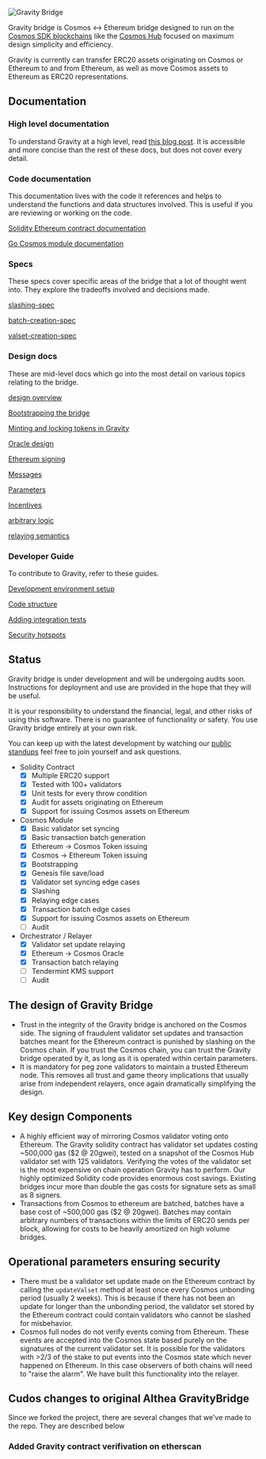 ![Gravity Bridge](./gravity-bridge.svg)

Gravity bridge is Cosmos <-> Ethereum bridge designed to run on the [Cosmos SDK blockchains](https://github.com/cosmos/cosmos-sdk) like the [Cosmos Hub](https://github.com/cosmos/gaia) focused on maximum design simplicity and efficiency.

Gravity is currently can transfer ERC20 assets originating on Cosmos or Ethereum to and from Ethereum, as well as move Cosmos assets to Ethereum as ERC20 representations.

## Documentation

### High level documentation

To understand Gravity at a high level, read [this blog post](https://blog.althea.net/how-gravity-works/). It is accessible and more concise than the rest of these docs, but does not cover every detail.

### Code documentation

This documentation lives with the code it references and helps to understand the functions and data structures involved. This is useful if you are reviewing or working on the code.

[Solidity Ethereum contract documentation](https://github.com/althea-net/cosmos-gravity-bridge/blob/main/solidity/contracts/contract-explanation.md)

[Go Cosmos module documentation](https://github.com/althea-net/cosmos-gravity-bridge/tree/main/module/x/gravity/spec)

### Specs

These specs cover specific areas of the bridge that a lot of thought went into. They explore the tradeoffs involved and decisions made.

[slashing-spec](/spec/slashing-spec.md)

[batch-creation-spec](/spec/batch-creation-spec.md)

[valset-creation-spec](/spec/valset-creation-spec.md)

### Design docs

These are mid-level docs which go into the most detail on various topics relating to the bridge.

[design overview](/docs/design/overview.md)

[Bootstrapping the bridge](/docs/design/bootstrapping.md)

[Minting and locking tokens in Gravity](/docs/design/mint-lock.md)

[Oracle design](/docs/design/oracle.md)

[Ethereum signing](/docs/design/ethereum-signing.md)

[Messages](/docs/design/messages.md)

[Parameters](/docs/design/parameters.md)

[Incentives](/docs/design/incentives.md)

[arbitrary logic](/docs/design/arbitrary-logic.md)

[relaying semantics](/docs/design/relaying-semantics.md)

### Developer Guide

To contribute to Gravity, refer to these guides.

[Development environment setup](/docs/developer/environment-setup.md)

[Code structure](/docs/developer/code-structure.md)

[Adding integration tests](/docs/developer/modifying-integration-tests.md)

[Security hotspots](/docs/developer/hotspots.md)

## Status

Gravity bridge is under development and will be undergoing audits soon. Instructions for deployment and use are provided in the hope that they will be useful.

It is your responsibility to understand the financial, legal, and other risks of using this software. There is no guarantee of functionality or safety. You use Gravity bridge entirely at your own risk.

You can keep up with the latest development by watching our [public standups](https://www.youtube.com/playlist?list=PL1MwlVJloJeyeE23-UmXeIx2NSxs_CV4b) feel free to join yourself and ask questions.

- Solidity Contract
  - [x] Multiple ERC20 support
  - [x] Tested with 100+ validators
  - [x] Unit tests for every throw condition
  - [x] Audit for assets originating on Ethereum
  - [x] Support for issuing Cosmos assets on Ethereum
- Cosmos Module
  - [x] Basic validator set syncing
  - [x] Basic transaction batch generation
  - [x] Ethereum -> Cosmos Token issuing
  - [x] Cosmos -> Ethereum Token issuing
  - [x] Bootstrapping
  - [x] Genesis file save/load
  - [x] Validator set syncing edge cases
  - [x] Slashing
  - [x] Relaying edge cases
  - [x] Transaction batch edge cases
  - [x] Support for issuing Cosmos assets on Ethereum
  - [ ] Audit
- Orchestrator / Relayer
  - [x] Validator set update relaying
  - [x] Ethereum -> Cosmos Oracle
  - [x] Transaction batch relaying
  - [ ] Tendermint KMS support
  - [ ] Audit

## The design of Gravity Bridge

- Trust in the integrity of the Gravity bridge is anchored on the Cosmos side. The signing of fraudulent validator set updates and transaction batches meant for the Ethereum contract is punished by slashing on the Cosmos chain. If you trust the Cosmos chain, you can trust the Gravity bridge operated by it, as long as it is operated within certain parameters.
- It is mandatory for peg zone validators to maintain a trusted Ethereum node. This removes all trust and game theory implications that usually arise from independent relayers, once again dramatically simplifying the design.

## Key design Components

- A highly efficient way of mirroring Cosmos validator voting onto Ethereum. The Gravity solidity contract has validator set updates costing ~500,000 gas ($2 @ 20gwei), tested on a snapshot of the Cosmos Hub validator set with 125 validators. Verifying the votes of the validator set is the most expensive on chain operation Gravity has to perform. Our highly optimized Solidity code provides enormous cost savings. Existing bridges incur more than double the gas costs for signature sets as small as 8 signers.
- Transactions from Cosmos to ethereum are batched, batches have a base cost of ~500,000 gas ($2 @ 20gwei). Batches may contain arbitrary numbers of transactions within the limits of ERC20 sends per block, allowing for costs to be heavily amortized on high volume bridges.

## Operational parameters ensuring security

- There must be a validator set update made on the Ethereum contract by calling the `updateValset` method at least once every Cosmos unbonding period (usually 2 weeks). This is because if there has not been an update for longer than the unbonding period, the validator set stored by the Ethereum contract could contain validators who cannot be slashed for misbehavior.
- Cosmos full nodes do not verify events coming from Ethereum. These events are accepted into the Cosmos state based purely on the signatures of the current validator set. It is possible for the validators with >2/3 of the stake to put events into the Cosmos state which never happened on Ethereum. In this case observers of both chains will need to "raise the alarm". We have built this functionality into the relayer.

## Cudos changes to original Althea GravityBridge
Since we forked the project, there are several changes that we've made to the repo. They are described below

### Added Gravity contract verifivation on etherscan